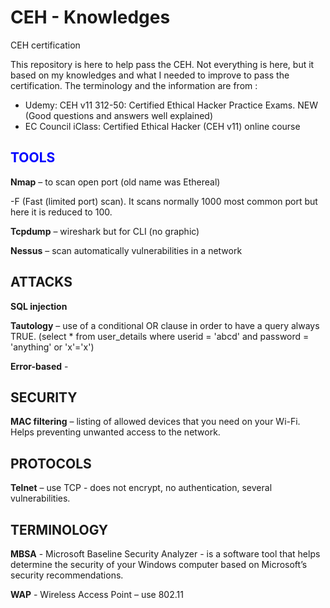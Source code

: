 # CEH - Knowledges
CEH certification

This repository is here to help pass the CEH. Not everything is here, but it based on my knowledges and what I needed to improve to pass the certification.
The terminology and the information are from :
- Udemy: CEH v11 312-50: Certified Ethical Hacker Practice Exams. NEW (Good questions and answers well explained)
- EC Council iClass: Certified Ethical Hacker (CEH v11) online course

##  <span style="color:blue">TOOLS </span>

**Nmap** – to scan open port (old name was Ethereal)
 
 -F (Fast (limited port) scan). It scans normally 1000 most common port but here it is reduced to 100.
  
**Tcpdump** – wireshark but for CLI (no graphic)

**Nessus** – scan automatically vulnerabilities in a network


## ATTACKS

**SQL injection**
  
  **Tautology** – use of a conditional OR clause in order to have a query always TRUE.
  (select * from user_details where userid = 'abcd' and password = 'anything' or 'x'='x')
	
  **Error-based** - 


## SECURITY

**MAC filtering** – listing of allowed devices that you need on your Wi-Fi. Helps preventing unwanted access to the network.


## PROTOCOLS

**Telnet** – use TCP - does not encrypt, no authentication, several vulnerabilities.

## TERMINOLOGY

**MBSA** - Microsoft Baseline Security Analyzer - is a software tool that helps determine the security of your Windows computer based on Microsoft’s security recommendations.

**WAP** - Wireless Access Point – use 802.11 

